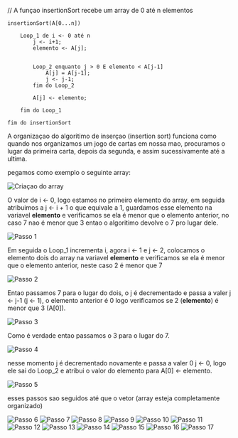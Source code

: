 // A funçao insertionSort recebe um array de 0 até n elementos
```
insertionSort(A[0...n]) 

    Loop_1 de i <- 0 até n
        j <- i+1;
        elemento <- A[j];
        

        Loop_2 enquanto j > 0 E elemento < A[j-1]
            A[j] = A[j-1];
            j <- j-1;
        fim do Loop_2

        A[j] <- elemento;
    
    fim do Loop_1

fim do insertionSort
```

A organizaçao do algoritimo de inserçao (insertion sort) funciona como quando nos organizamos um jogo de cartas em nossa mao, procuramos o lugar da primeira carta, depois da segunda, e assim sucessivamente até a ultima.

pegamos como exemplo o seguinte array:

![Criaçao do array](img/insert0.png)

O valor de i <- 0, logo estamos no primeiro elemento do array, em seguida atribuimos a j <- i + 1 o que equivale a 1, guardamos esse elemento na variavel **elemento** e verificamos se ela é menor que o elemento anterior, no caso 7 nao é menor que 3 entao o algoritimo devolve o 7 pro lugar dele.

![Passo 1](img/insert1.png)

Em seguida o Loop_1 incrementa i, agora i <- 1 e j <- 2, colocamos o elemento dois do array na variavel **elemento** e verificamos se ela é menor que o elemento anterior, neste caso 2 é menor que 7

![Passo 2](img/insert2.png)

Entao passamos 7 para o lugar do dois, o j é decrementado e passa a valer j <- j-1 (j <- 1), o elemento anterior é 0 logo verificamos se 2 (**elemento**) é menor que 3 (A[0]).

![Passo 3](img/insert3.png)

Como é verdade entao passamos o 3 para o lugar do 7. 

![Passo 4](img/insert4.png)

nesse momento j é decrementado novamente e passa a valer 0 j <- 0, logo ele sai do Loop_2 e atribui o valor do elemento para A[0] <- elemento.

![Passo 5](img/insert5.png)

esses passos sao seguidos até que o vetor (array esteja completamente organizado)

![Passo 6](img/insert6.png)
![Passo 7](img/insert7.png)
![Passo 8](img/insert8.png)
![Passo 9](img/insert9.png)
![Passo 10](img/insert10.png)
![Passo 11](img/insert11.png)
![Passo 12](img/insert12.png)
![Passo 13](img/insert13.png)
![Passo 14](img/insert14.png)
![Passo 15](img/insert15.png)
![Passo 16](img/insert16.png)
![Passo 17](img/insert17.png)